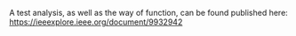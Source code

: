 A test analysis, as well as the way of function, can be found published here: https://ieeexplore.ieee.org/document/9932942
